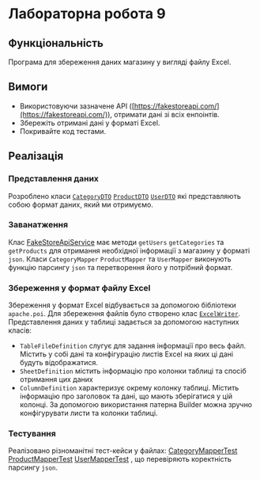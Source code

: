 # Лабораторна робота 9

## Функціональність

Програма для збереження даних магазину у вигляді файлу Excel.

## Вимоги

-   Використовуючи зазначене API ([https://fakestoreapi.com/](https://fakestoreapi.com/)), отримати дані зі всіх енпоінтів.
-   Збережіть отримані дані у форматі Excel.
-   Покривайте код тестами.

## Реалізація

### Представлення даних

Розроблено класи [`CategoryDTO`](./dto/CategoryDTO.java) [`ProductDTO`](./dto/ProductDTO.java) [`UserDTO`](./dto/UserDTO.java) які представляють собою формат даних, який ми отримуємо.

### Заванатження

Клас [FakeStoreApiService](./service/FakeStoreApiService.java) має методи `getUsers` `getCategories` та `getProducts` для отримання необхідної інформації з магазину у форматі `json`.
Класи `CategoryMapper` `ProductMapper` та `UserMapper` виконують функцію парсингу `json` та перетворення його у потрібний формат.

### Збереження у формат файлу Excel

Збереження у формат Excel відбувається за допомогою бібліотеки `apache.poi`.
Для збереження файлів було створено клас [`ExcelWriter`](./excel/ExcelWriter.java).
Представлення даних у таблиці задається за допомогою наступних класів:

-   `TableFileDefinition` слугує для задання інформації про весь файл. Містить у собі дані та конфігурацію листів Excel на яких ці дані будуть відображатися.
-   `SheetDefinition` містить інформацію про колонки таблиці та спосіб отримання цих даних
-   `ColumnDefinition` характеризує окрему колонку таблиці. Містить інформацію про заголовок та дані, що мають зберігатися у цій колонці.
    За допомогою використання патерна Builder можна зручно конфігурувати листи та колонки таблиці.

### Тестування

Реалізовано різноманітні тест-кейси у файлах: [CategoryMapperTest](../../../../../test/java/com/example/lab9/CategoryMapperTest.java)
[ProductMapperTest](../../../../../test/java/com/example/lab9/ProductMapperTest.java)
[UserMapperTest](../../../../../test/java/com/example/lab9/UserMapperTest.java)
, що перевіряють коректність парсингу `json`.
